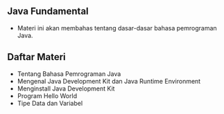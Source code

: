 ## Java Fundamental
- Materi ini akan membahas tentang dasar-dasar bahasa pemrograman Java.

## Daftar Materi
- Tentang Bahasa Pemrograman Java
- Mengenal Java Development Kit dan Java Runtime Environment
- Menginstall Java Development Kit
- Program Hello World
- Tipe Data dan Variabel